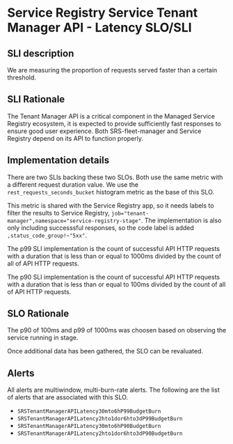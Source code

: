 # Service Registry Service Tenant Manager API - Latency SLO/SLI

## SLI description
We are measuring the proportion of requests served faster than a certain threshold.

## SLI Rationale
The Tenant Manager API is a critical component in the Managed Service Registry ecosystem, it is expected to provide sufficiently fast responses to ensure good user experience. Both SRS-fleet-manager and Service Registry depend on its API to function properly.

## Implementation details
There are two SLIs backing these two SLOs. Both use the same metric with a different request duration value. We use the `rest_requests_seconds_bucket` histogram metric as the base of this SLO. 

This metric is shared with the Service Registry app, so it needs labels to filter the results to Service Registry, `job="tenant-manager",namespace="service-registry-stage"`. The implementation is also only including successsful responses, so the code label is added `,status_code_group!~"5xx"`.

The p99 SLI implementation is the count of successful API HTTP requests with a duration that is less than or equal to 1000ms divided by the count of all of API HTTP requests.

The p90 SLI implementation is the count of successful API HTTP requests with a duration that is less than or equal to 100ms divided by the count of all of API HTTP requests.

## SLO Rationale
The p90 of 100ms and p99 of 1000ms was choosen based on observing the service running in stage.

Once additional data has been gathered, the SLO can be revaluated.

## Alerts
All alerts are multiwindow, multi-burn-rate alerts. The following are the list of alerts that are associated with this SLO.

- `SRSTenantManagerAPILatency30mto6hP99BudgetBurn`
- `SRSTenantManagerAPILatency2hto1dor6hto3dP99BudgetBurn`
- `SRSTenantManagerAPILatency30mto6hP90BudgetBurn`
- `SRSTenantManagerAPILatency2hto1dor6hto3dP90BudgetBurn`
  
